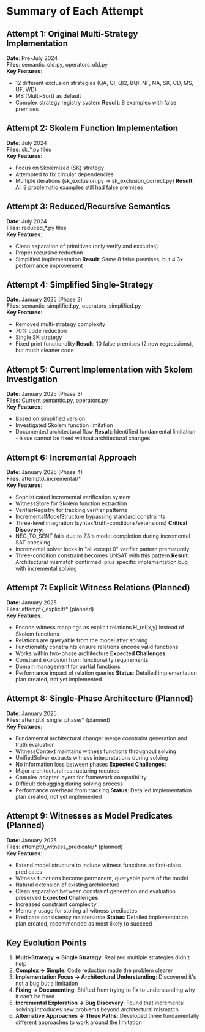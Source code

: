 # Summary of Each Attempt

## Attempt 1: Original Multi-Strategy Implementation
**Date**: Pre-July 2024  
**Files**: semantic_old.py, operators_old.py  
**Key Features**: 
- 12 different exclusion strategies (QA, QI, QI2, BQI, NF, NA, SK, CD, MS, UF, WD)
- MS (Multi-Sort) as default
- Complex strategy registry system
**Result**: 8 examples with false premises

## Attempt 2: Skolem Function Implementation  
**Date**: July 2024  
**Files**: sk_*.py files  
**Key Features**:
- Focus on Skolemized (SK) strategy
- Attempted to fix circular dependencies
- Multiple iterations (sk_exclusion.py → sk_exclusion_correct.py)
**Result**: All 8 problematic examples still had false premises

## Attempt 3: Reduced/Recursive Semantics
**Date**: July 2024  
**Files**: reduced_*.py files  
**Key Features**:
- Clean separation of primitives (only verify and excludes)
- Proper recursive reduction
- Simplified implementation
**Result**: Same 8 false premises, but 4.3x performance improvement

## Attempt 4: Simplified Single-Strategy
**Date**: January 2025 (Phase 2)  
**Files**: semantic_simplified.py, operators_simplified.py  
**Key Features**:
- Removed multi-strategy complexity
- 70% code reduction
- Single SK strategy
- Fixed print functionality
**Result**: 10 false premises (2 new regressions), but much cleaner code

## Attempt 5: Current Implementation with Skolem Investigation
**Date**: January 2025 (Phase 3)  
**Files**: Current semantic.py, operators.py  
**Key Features**:
- Based on simplified version
- Investigated Skolem function limitation
- Documented architectural flaw
**Result**: Identified fundamental limitation - issue cannot be fixed without architectural changes

## Attempt 6: Incremental Approach
**Date**: January 2025 (Phase 4)  
**Files**: attempt6_incremental/*  
**Key Features**:
- Sophisticated incremental verification system
- WitnessStore for Skolem function extraction
- VerifierRegistry for tracking verifier patterns
- IncrementalModelStructure bypassing standard constraints
- Three-level integration (syntax/truth-conditions/extensions)
**Critical Discovery**: 
- NEG_TO_SENT fails due to Z3's model completion during incremental SAT checking
- Incremental solver locks in "all except 0" verifier pattern prematurely
- Three-condition constraint becomes UNSAT with this pattern
**Result**: Architectural mismatch confirmed, plus specific implementation bug with incremental solving

## Attempt 7: Explicit Witness Relations (Planned)
**Date**: January 2025  
**Files**: attempt7_explicit/* (planned)  
**Key Features**:
- Encode witness mappings as explicit relations H_rel(x,y) instead of Skolem functions
- Relations are queryable from the model after solving
- Functionality constraints ensure relations encode valid functions
- Works within two-phase architecture
**Expected Challenges**:
- Constraint explosion from functionality requirements
- Domain management for partial functions
- Performance impact of relation queries
**Status**: Detailed implementation plan created, not yet implemented

## Attempt 8: Single-Phase Architecture (Planned)
**Date**: January 2025  
**Files**: attempt8_single_phase/* (planned)  
**Key Features**:
- Fundamental architectural change: merge constraint generation and truth evaluation
- WitnessContext maintains witness functions throughout solving
- UnifiedSolver extracts witness interpretations during solving
- No information loss between phases
**Expected Challenges**:
- Major architectural restructuring required
- Complex adapter layers for framework compatibility
- Difficult debugging during solving process
- Performance overhead from tracking
**Status**: Detailed implementation plan created, not yet implemented

## Attempt 9: Witnesses as Model Predicates (Planned)
**Date**: January 2025  
**Files**: attempt9_witness_predicate/* (planned)  
**Key Features**:
- Extend model structure to include witness functions as first-class predicates
- Witness functions become permanent, queryable parts of the model
- Natural extension of existing architecture
- Clean separation between constraint generation and evaluation preserved
**Expected Challenges**:
- Increased constraint complexity
- Memory usage for storing all witness predicates
- Predicate consistency maintenance
**Status**: Detailed implementation plan created, recommended as most likely to succeed

## Key Evolution Points

1. **Multi-Strategy → Single Strategy**: Realized multiple strategies didn't help
2. **Complex → Simple**: Code reduction made the problem clearer
3. **Implementation Focus → Architectural Understanding**: Discovered it's not a bug but a limitation
4. **Fixing → Documenting**: Shifted from trying to fix to understanding why it can't be fixed
5. **Incremental Exploration → Bug Discovery**: Found that incremental solving introduces new problems beyond architectural mismatch
6. **Alternative Approaches → Three Paths**: Developed three fundamentally different approaches to work around the limitation